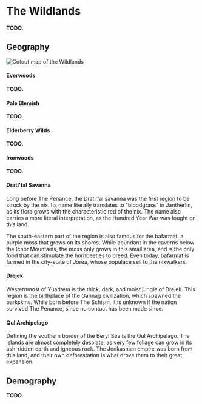 # The Wildlands
<!-- INTRODUCTION ------------------------------------------------------------->
**TODO.**
<!-- The southernmost region of Yuadrem is aptly named the Wildlands, for it is a large expanse of untamed fields, forests, and lakes.
Starting at the bottom-most part of the forking peaks, the area has seen very little intervention from the civilized world.
This is attributed to the fact that the Wildlands are infested with both deadly creatures and strange tide-altering illnesses. -->

<!-- GEOGRAPHY ---------------------------------------------------------------->
## Geography
![Cutout map of the Wildlands](img/wildlands_v083.png)

#### Everwoods
**TODO.**
<!-- As dangerous as these plains are the Everwoods, the forest that grows south of them.
This ancient woodland used to be a place of respite after the harsh swamps, but all that swiftly changed about 400 years ago.
In an attempt to manipulate the tides, the Rashiist school of thought from Ignelli summoned The Sorrow into Yuadrem.
The Sorrow is an entity of unknown origin, who seeped into Yuadrem due to the Rashiists folly.
On arrival, it swiftly slayed all members of the school of thought, and brought fourth with it strange creatures and diseases that now plague the once peaceful forest.
This event came to be known as the Tidal Sway. -->

#### Pale Blemish
**TODO.**
<!-- Not only bringing forth pain and disease, the Tidal Sway also ravaged the land around Ignelli, area now known as the pale blemish.
All flora was destroyed, and the ground turned into badlands.
The field now serves as a grim reminder to all of the dangers of manipulating the tides.

Despite the destruction, the scholars from the Igneist school continue to work in their temple, studying the tides and The Sorrow.
Perhaps one day they'll achieve their goal and undo their sister school's sins, expelling the Sorrow and healing their lands. -->

#### Elderberry Wilds
**TODO.**
<!-- At the southern tip of Yuadrem are the Elderberry Wilds and the Ironwoods, a set of pine and spruce forest surrounding the Manta Sea.
The area is partly occupied by Gronselar, an old and forgotten colony of Krudzal.
% Not much is known about these forests due to their remote location.
% Not much is known about the area due to its remote location, but even here a semblance of civilization exists. in the form of the ird nation of Gronselar, and the regions of Froibias, Glameas, and Visilias. -->

#### Ironwoods
**TODO.**

#### Dratl'fal Savanna
Long before The Penance, the Dratl'fal savanna was the first region to be struck by the nix<!-- TODO. Link. -->.
Its name literally translates to "bloodgrass" in Jantherlin<!-- TODO. Link. -->, as its flora grows with the characteristic red of the nix.
The name also carries a more literal interpretation, as the Hundred Year War<!-- NOTE. Link? --> was fought on this land.

The south-eastern part of the region is also famous for the bafarmat, a purple moss that grows on its shores.
While abundant in the caverns below the Ichor Mountains, the moss only grows in this small area, and is the only food that can stimulate the hornbeetles<!-- TODO. Link. Hornbeetles are huge pack animals commonly used to move very large amounts of cargo --> to breed.
Even today, bafarmat is farmed in the city-state of Jorea<!-- TODO. Link. -->, whose populace sell to the nixwalkers.

#### Drejek
Westernmost of Yuadrem is the thick, dark, and moist jungle of Drejek.
This region is the birthplace of the Gannag civilization, which spawned the barkskins<!-- TODO. Link. -->.
While born before The Schism<!-- TODO. Link. -->, it is unknown if the nation survived The Penance, since no contact has been made since.

#### Qul Archipelago
Defining the southern border of the Beryl Sea is the Qul Archipelago.
The islands are almost completely desolate, as very few foliage can grow in its ash-ridden earth and igneous rock.
The Jenkashian empire was born from this land, and their own deforestation is what drove them to their great expansion.

<!-- No demography, since it is thought that nobody lives here anymore. -->
<!-- DEMOGRAPHY --------------------------------------------------------------->
## Demography
**TODO.**
